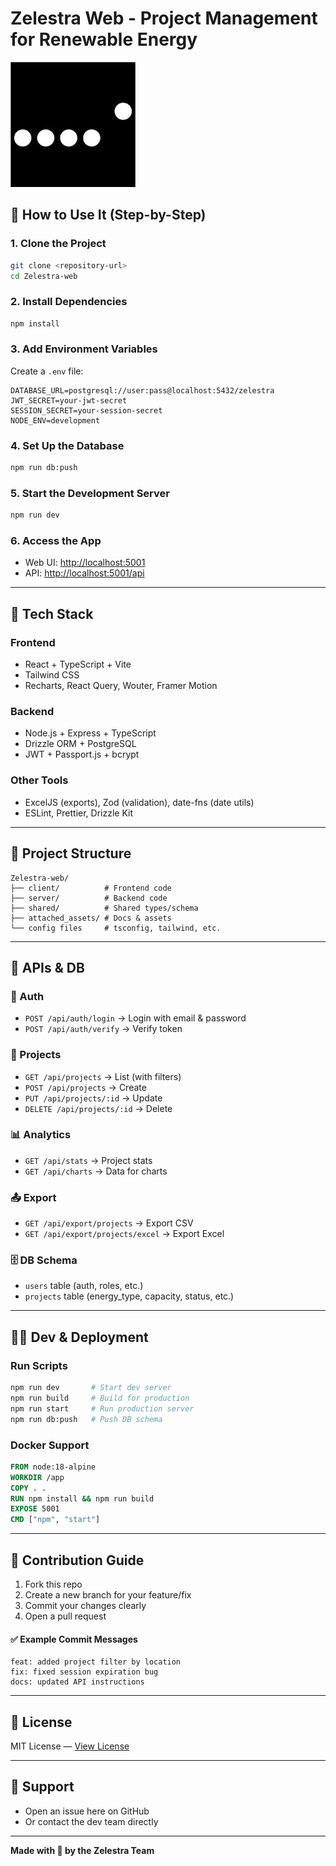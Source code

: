 # Zelestra Web - Project Management for Renewable Energy

![Zelestra Logo](client/src/assets/images/zelestra.png)

## 🚀 How to Use It (Step-by-Step)

### 1. **Clone the Project**

```bash
git clone <repository-url>
cd Zelestra-web
```

### 2. **Install Dependencies**

```bash
npm install
```

### 3. **Add Environment Variables**

Create a `.env` file:

```env
DATABASE_URL=postgresql://user:pass@localhost:5432/zelestra
JWT_SECRET=your-jwt-secret
SESSION_SECRET=your-session-secret
NODE_ENV=development
```

### 4. **Set Up the Database**

```bash
npm run db:push
```

### 5. **Start the Development Server**

```bash
npm run dev
```

### 6. **Access the App**

* Web UI: [http://localhost:5001](http://localhost:5001)
* API: [http://localhost:5001/api](http://localhost:5001/api)

---

## 🔧 Tech Stack

### **Frontend**

* React + TypeScript + Vite
* Tailwind CSS
* Recharts, React Query, Wouter, Framer Motion

### **Backend**

* Node.js + Express + TypeScript
* Drizzle ORM + PostgreSQL
* JWT + Passport.js + bcrypt

### **Other Tools**

* ExcelJS (exports), Zod (validation), date-fns (date utils)
* ESLint, Prettier, Drizzle Kit

---

## 📁 Project Structure

```
Zelestra-web/
├── client/          # Frontend code
├── server/          # Backend code
├── shared/          # Shared types/schema
├── attached_assets/ # Docs & assets
└── config files     # tsconfig, tailwind, etc.
```

---

## 📡 APIs & DB

### 🔐 Auth

* `POST /api/auth/login` → Login with email & password
* `POST /api/auth/verify` → Verify token

### 📁 Projects

* `GET /api/projects` → List (with filters)
* `POST /api/projects` → Create
* `PUT /api/projects/:id` → Update
* `DELETE /api/projects/:id` → Delete

### 📊 Analytics

* `GET /api/stats` → Project stats
* `GET /api/charts` → Data for charts

### 📤 Export

* `GET /api/export/projects` → Export CSV
* `GET /api/export/projects/excel` → Export Excel

### 🗄️ DB Schema

* `users` table (auth, roles, etc.)
* `projects` table (energy\_type, capacity, status, etc.)

---

## 🧑‍💻 Dev & Deployment

### Run Scripts

```bash
npm run dev       # Start dev server
npm run build     # Build for production
npm run start     # Run production server
npm run db:push   # Push DB schema
```

### Docker Support

```dockerfile
FROM node:18-alpine
WORKDIR /app
COPY . .
RUN npm install && npm run build
EXPOSE 5001
CMD ["npm", "start"]
```

---

## 🤝 Contribution Guide

1. Fork this repo
2. Create a new branch for your feature/fix
3. Commit your changes clearly
4. Open a pull request

#### ✅ Example Commit Messages

```
feat: added project filter by location
fix: fixed session expiration bug
docs: updated API instructions
```

---

## 🪪 License

MIT License — [View License](LICENSE)

---

## 💬 Support

* Open an issue here on GitHub
* Or contact the dev team directly

---

**Made with 💚 by the Zelestra Team**
